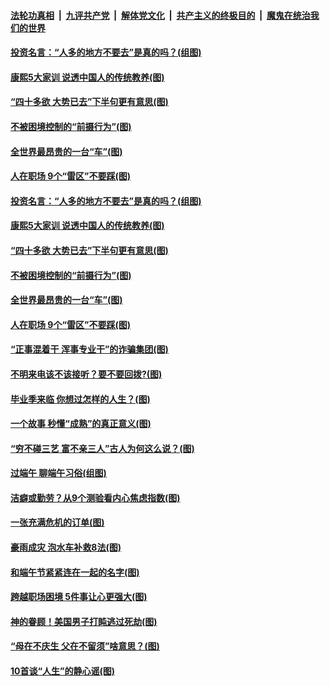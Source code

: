 

####  [法轮功真相](../../../../basic/blob/master/README.md?t=06272102) &nbsp;|&nbsp; [九评共产党](../../../../9ping.md/blob/master/README.md?t=06272102) &nbsp;|&nbsp; [解体党文化](../../../../jtdwh.md/blob/master/README.md?t=06272102)  &nbsp;|&nbsp; [共产主义的终极目的](../../../../gczydzjmd.md/blob/master/README.md?t=06272102) &nbsp;|&nbsp; [魔鬼在统治我们的世界](../../../../mgztzwmdsj.md/blob/master/README.md?t=06272102) 

#### [投资名言：“人多的地方不要去”是真的吗？(组图)](../pages/p8/937855.md?t=06272102) 

#### [康熙5大家训 说透中国人的传统教养(图)](../pages/p8/937696.md?t=06272102) 

#### [“四十多欲 大势已去”下半句更有意思(图)](../pages/p8/937811.md?t=06272102) 

#### [不被困境控制的“前摄行为”(图)](../pages/p8/937145.md?t=06272102) 

#### [全世界最昂贵的一台“车”(图)](../pages/p8/937477.md?t=06272102) 

#### [人在职场 9个“雷区”不要踩(图)](../pages/p8/937766.md?t=06272102) 

#### [投资名言：“人多的地方不要去”是真的吗？(组图)](../pages/p8/937855.md?t=06272102) 

#### [康熙5大家训 说透中国人的传统教养(图)](../pages/p8/937696.md?t=06272102) 

#### [“四十多欲 大势已去”下半句更有意思(图)](../pages/p8/937811.md?t=06272102) 

#### [不被困境控制的“前摄行为”(图)](../pages/p8/937145.md?t=06272102) 

#### [全世界最昂贵的一台“车”(图)](../pages/p8/937477.md?t=06272102) 

#### [人在职场 9个“雷区”不要踩(图)](../pages/p8/937766.md?t=06272102) 

#### [“正事混着干 浑事专业干”的诈骗集团(图)](../pages/p8/937732.md?t=06272102) 

#### [不明来电该不该接听？要不要回拨?(图)](../pages/p8/936929.md?t=06272102) 

#### [毕业季来临 你想过怎样的人生？(图)](../pages/p8/937661.md?t=06272102) 

#### [一个故事 秒懂“成熟”的真正意义(图)](../pages/p8/936405.md?t=06272102) 

#### [“穷不碰三艺 富不亲三人”古人为何这么说？(图)](../pages/p8/937602.md?t=06272102) 

#### [过端午 聊端午习俗(组图)](../pages/p8/937246.md?t=06272102) 

#### [洁癖或勤劳？从9个测验看内心焦虑指数(图)](../pages/p8/937558.md?t=06272102) 

#### [一张充满危机的订单(图)](../pages/p8/936981.md?t=06272102) 

#### [豪雨成灾 泡水车补救8法(图)](../pages/p8/937526.md?t=06272102) 

#### [和端午节紧紧连在一起的名字(图)](../pages/p8/937448.md?t=06272102) 

#### [跨越职场困境 5件事让心更强大(图)](../pages/p8/937375.md?t=06272102) 

#### [神的眷顾！美国男子打盹逃过死劫(图)](../pages/p8/936985.md?t=06272102) 

#### [“母在不庆生 父在不留须”啥意思？(图)](../pages/p8/937234.md?t=06272102) 

#### [10首谈“人生”的静心谣(图)](../pages/p8/936965.md?t=06272102) 

